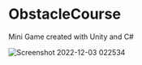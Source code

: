 # ObstacleCourse
Mini Game created with Unity and C#

![Screenshot 2022-12-03 022534](https://user-images.githubusercontent.com/45240902/205388155-dd77a64e-aaf2-4e33-9631-c959a000b28c.png)
